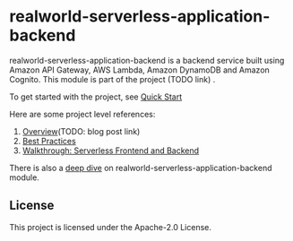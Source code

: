 # realworld-serverless-application-backend
realworld-serverless-application-backend is a backend service built using Amazon API Gateway, AWS Lambda, Amazon DynamoDB and Amazon Cognito. This module is part of the project (TODO link)
.

To get started with the project, see [Quick Start](https://github.com/awslabs/realworld-serverless-application/wiki/Quick-Start)

Here are some project level references:
1. [Overview]()(TODO: blog post link)
1. [Best Practices](https://github.com/awslabs/realworld-serverless-application/wiki/Best-Practices)
1. [Walkthrough: Serverless Frontend and Backend](https://github.com/awslabs/realworld-serverless-application/wiki/Serverless-Frontend-and-Backend)

There is also a [deep dive](https://github.com/awslabs/realworld-serverless-application/wiki/backend-module) on realworld-serverless-application-backend module.

## License

This project is licensed under the Apache-2.0 License.     
